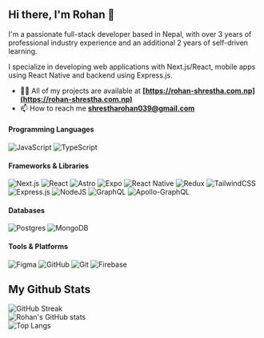 ## Hi there, I'm Rohan 👋

I'm a passionate full-stack developer based in Nepal, with over 3 years of professional industry experience and an additional 2 years of self-driven learning. 

I specialize in developing web applications with Next.js/React, mobile apps using React Native and backend using Express.js.

- 👨‍💻 All of my projects are available at **[https://rohan-shrestha.com.np](https://rohan-shrestha.com.np)**
- 📫 How to reach me **shrestharohan039@gmail.com**

#### Programming Languages
![JavaScript](https://img.shields.io/badge/JavaScript-%2320232a.svg?style=flat&logo=javascript&logoColor=%23F7DF1E)
![TypeScript](https://img.shields.io/badge/TypeScript-%2320232a.svg?style=flat&logo=typescript&logoColor=%233178C6)

#### Frameworks & Libraries
![Next.js](https://img.shields.io/badge/Next.js-%2320232a?style=flat&logo=next.js&logoColor=white)
![React](https://img.shields.io/badge/React-%2320232a.svg?style=flat&logo=react&logoColor=%2361DAFB)
![Astro](https://img.shields.io/badge/Astro-%2320232a.svg?style=flat&logo=astro&logoColor=white)
![Expo](https://img.shields.io/badge/expo-%2320232a?style=flat&logo=expo&logoColor=white)
![React Native](https://img.shields.io/badge/React_Native-%2320232a.svg?style=flat&logo=react&logoColor=%2361DAFB)
![Redux](https://img.shields.io/badge/redux-%23593d88.svg?style=flat&logo=redux&logoColor=white)
![TailwindCSS](https://img.shields.io/badge/tailwindcss-%2338B2AC.svg?style=flat&logo=tailwind-css&logoColor=white)
![Express.js](https://img.shields.io/badge/express.js-%23404d59.svg?style=flat&logo=express&logoColor=%2361DAFB)
![NodeJS](https://img.shields.io/badge/node.js-6DA55F?style=flat&logo=node.js&logoColor=white)
![GraphQL](https://img.shields.io/badge/-GraphQL-E10098?style=flat&logo=graphql&logoColor=white)
![Apollo-GraphQL](https://img.shields.io/badge/-ApolloGraphQL-311C87?style=flat&logo=apollo-graphql)

#### Databases
![Postgres](https://img.shields.io/badge/postgres-%23316192.svg?style=flat&logo=postgresql&logoColor=white)
![MongoDB](https://img.shields.io/badge/MongoDB-%234ea94b.svg?style=flat&logo=mongodb&logoColor=white)

#### Tools & Platforms
![Figma](https://img.shields.io/badge/figma-%23F24E1E.svg?style=flat&logo=figma&logoColor=white)
![GitHub](https://img.shields.io/badge/github-%23121011.svg?style=flat&logo=github&logoColor=white)
![Git](https://img.shields.io/badge/git-%23F05033.svg?style=flat&logo=git&logoColor=white)
![Firebase](https://img.shields.io/badge/firebase-a08021?style=flat&logo=firebase&logoColor=ffcd34)

## My Github Stats
![GitHub Streak](https://streak-stats.demolab.com?user=iamrohanshrestha&theme=tokyonight&hide_border=true&border_radius=20)
\
![Rohan's GitHub stats](https://shrestharohan.vercel.app/api?username=iamrohanshrestha&count_private=true&show_icons=true&theme=tokyonight&hide_border=true&border_radius=20) &emsp; &emsp;
\
![Top Langs](https://shrestharohan.vercel.app/api/top-langs/?username=iamrohanshrestha&theme=tokyonight&layout=compact&hide_border=true&border_radius=20)
